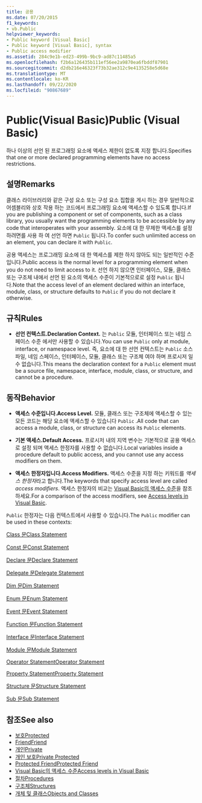 ```yaml
---
title: 공용
ms.date: 07/20/2015
f1_keywords:
- vb.Public
helpviewer_keywords:
- Public keyword [Visual Basic]
- Public keyword [Visual Basic], syntax
- Public access modifier
ms.assetid: 284c9e1b-ed23-499b-9bc9-ad87c11485a5
ms.openlocfilehash: f2b6a126435b111ef56ee2a9870ea6fbddf87901
ms.sourcegitcommit: d2db216e46323f73b32ae312c9e4135258e5d68e
ms.translationtype: MT
ms.contentlocale: ko-KR
ms.lasthandoff: 09/22/2020
ms.locfileid: "90867689"
---
```

# <a name="public-visual-basic"></a><span data-ttu-id="5e0a3-102">Public(Visual Basic)</span><span class="sxs-lookup"><span data-stu-id="5e0a3-102">Public (Visual Basic)</span></span>

<span data-ttu-id="5e0a3-103">하나 이상의 선언 된 프로그래밍 요소에 액세스 제한이 없도록 지정 합니다.</span><span class="sxs-lookup"><span data-stu-id="5e0a3-103">Specifies that one or more declared programming elements have no access restrictions.</span></span>  
  
## <a name="remarks"></a><span data-ttu-id="5e0a3-104">설명</span><span class="sxs-lookup"><span data-stu-id="5e0a3-104">Remarks</span></span>  

 <span data-ttu-id="5e0a3-105">클래스 라이브러리와 같은 구성 요소 또는 구성 요소 집합을 게시 하는 경우 일반적으로 어셈블리와 상호 작용 하는 코드에서 프로그래밍 요소에 액세스할 수 있도록 합니다.</span><span class="sxs-lookup"><span data-stu-id="5e0a3-105">If you are publishing a component or set of components, such as a class library, you usually want the programming elements to be accessible by any code that interoperates with your assembly.</span></span> <span data-ttu-id="5e0a3-106">요소에 대 한 무제한 액세스를 설정 하려면를 사용 하 여 선언 하면 `Public` 됩니다.</span><span class="sxs-lookup"><span data-stu-id="5e0a3-106">To confer such unlimited access on an element, you can declare it with `Public`.</span></span>  
  
 <span data-ttu-id="5e0a3-107">공용 액세스는 프로그래밍 요소에 대 한 액세스를 제한 하지 않아도 되는 일반적인 수준입니다.</span><span class="sxs-lookup"><span data-stu-id="5e0a3-107">Public access is the normal level for a programming element when you do not need to limit access to it.</span></span> <span data-ttu-id="5e0a3-108">선언 하지 않으면 인터페이스, 모듈, 클래스 또는 구조체 내에서 선언 된 요소의 액세스 수준이 기본적으로로 설정 `Public` 됩니다.</span><span class="sxs-lookup"><span data-stu-id="5e0a3-108">Note that the access level of an element declared within an interface, module, class, or structure defaults to `Public` if you do not declare it otherwise.</span></span>  
  
## <a name="rules"></a><span data-ttu-id="5e0a3-109">규칙</span><span class="sxs-lookup"><span data-stu-id="5e0a3-109">Rules</span></span>  
  
- <span data-ttu-id="5e0a3-110">**선언 컨텍스트.**</span><span class="sxs-lookup"><span data-stu-id="5e0a3-110">**Declaration Context.**</span></span> <span data-ttu-id="5e0a3-111">는 `Public` 모듈, 인터페이스 또는 네임 스페이스 수준 에서만 사용할 수 있습니다.</span><span class="sxs-lookup"><span data-stu-id="5e0a3-111">You can use `Public` only at module, interface, or namespace level.</span></span> <span data-ttu-id="5e0a3-112">즉, 요소에 대 한 선언 컨텍스트는 `Public` 소스 파일, 네임 스페이스, 인터페이스, 모듈, 클래스 또는 구조체 여야 하며 프로시저 일 수 없습니다.</span><span class="sxs-lookup"><span data-stu-id="5e0a3-112">This means the declaration context for a `Public` element must be a source file, namespace, interface, module, class, or structure, and cannot be a procedure.</span></span>  
  
## <a name="behavior"></a><span data-ttu-id="5e0a3-113">동작</span><span class="sxs-lookup"><span data-stu-id="5e0a3-113">Behavior</span></span>  
  
- <span data-ttu-id="5e0a3-114">**액세스 수준입니다.**</span><span class="sxs-lookup"><span data-stu-id="5e0a3-114">**Access Level.**</span></span> <span data-ttu-id="5e0a3-115">모듈, 클래스 또는 구조체에 액세스할 수 있는 모든 코드는 해당 요소에 액세스할 수 있습니다 `Public` .</span><span class="sxs-lookup"><span data-stu-id="5e0a3-115">All code that can access a module, class, or structure can access its `Public` elements.</span></span>  
  
- <span data-ttu-id="5e0a3-116">**기본 액세스.**</span><span class="sxs-lookup"><span data-stu-id="5e0a3-116">**Default Access.**</span></span> <span data-ttu-id="5e0a3-117">프로시저 내의 지역 변수는 기본적으로 공용 액세스로 설정 되며 액세스 한정자를 사용할 수 없습니다.</span><span class="sxs-lookup"><span data-stu-id="5e0a3-117">Local variables inside a procedure default to public access, and you cannot use any access modifiers on them.</span></span>  
  
- <span data-ttu-id="5e0a3-118">**액세스 한정자입니다.**</span><span class="sxs-lookup"><span data-stu-id="5e0a3-118">**Access Modifiers.**</span></span> <span data-ttu-id="5e0a3-119">액세스 수준을 지정 하는 키워드를 *액세스 한정자*라고 합니다.</span><span class="sxs-lookup"><span data-stu-id="5e0a3-119">The keywords that specify access level are called *access modifiers*.</span></span> <span data-ttu-id="5e0a3-120">액세스 한정자의 비교는 [Visual Basic의 액세스 수준](../../programming-guide/language-features/declared-elements/access-levels.md)을 참조 하세요.</span><span class="sxs-lookup"><span data-stu-id="5e0a3-120">For a comparison of the access modifiers, see [Access levels in Visual Basic](../../programming-guide/language-features/declared-elements/access-levels.md).</span></span>  
  
 <span data-ttu-id="5e0a3-121">`Public` 한정자는 다음 컨텍스트에서 사용할 수 있습니다.</span><span class="sxs-lookup"><span data-stu-id="5e0a3-121">The `Public` modifier can be used in these contexts:</span></span>  
  
 [<span data-ttu-id="5e0a3-122">Class 문</span><span class="sxs-lookup"><span data-stu-id="5e0a3-122">Class Statement</span></span>](../statements/class-statement.md)  
  
 [<span data-ttu-id="5e0a3-123">Const 문</span><span class="sxs-lookup"><span data-stu-id="5e0a3-123">Const Statement</span></span>](../statements/const-statement.md)  
  
 [<span data-ttu-id="5e0a3-124">Declare 문</span><span class="sxs-lookup"><span data-stu-id="5e0a3-124">Declare Statement</span></span>](../statements/declare-statement.md)  
  
 [<span data-ttu-id="5e0a3-125">Delegate 문</span><span class="sxs-lookup"><span data-stu-id="5e0a3-125">Delegate Statement</span></span>](../statements/delegate-statement.md)  
  
 [<span data-ttu-id="5e0a3-126">Dim 문</span><span class="sxs-lookup"><span data-stu-id="5e0a3-126">Dim Statement</span></span>](../statements/dim-statement.md)  
  
 [<span data-ttu-id="5e0a3-127">Enum 문</span><span class="sxs-lookup"><span data-stu-id="5e0a3-127">Enum Statement</span></span>](../statements/enum-statement.md)  
  
 [<span data-ttu-id="5e0a3-128">Event 문</span><span class="sxs-lookup"><span data-stu-id="5e0a3-128">Event Statement</span></span>](../statements/event-statement.md)  
  
 [<span data-ttu-id="5e0a3-129">Function 문</span><span class="sxs-lookup"><span data-stu-id="5e0a3-129">Function Statement</span></span>](../statements/function-statement.md)  
  
 [<span data-ttu-id="5e0a3-130">Interface 문</span><span class="sxs-lookup"><span data-stu-id="5e0a3-130">Interface Statement</span></span>](../statements/interface-statement.md)  
  
 [<span data-ttu-id="5e0a3-131">Module 문</span><span class="sxs-lookup"><span data-stu-id="5e0a3-131">Module Statement</span></span>](../statements/module-statement.md)  
  
 [<span data-ttu-id="5e0a3-132">Operator Statement</span><span class="sxs-lookup"><span data-stu-id="5e0a3-132">Operator Statement</span></span>](../statements/operator-statement.md)  
  
 [<span data-ttu-id="5e0a3-133">Property Statement</span><span class="sxs-lookup"><span data-stu-id="5e0a3-133">Property Statement</span></span>](../statements/property-statement.md)  
  
 [<span data-ttu-id="5e0a3-134">Structure 문</span><span class="sxs-lookup"><span data-stu-id="5e0a3-134">Structure Statement</span></span>](../statements/structure-statement.md)  
  
 [<span data-ttu-id="5e0a3-135">Sub 문</span><span class="sxs-lookup"><span data-stu-id="5e0a3-135">Sub Statement</span></span>](../statements/sub-statement.md)  
  
## <a name="see-also"></a><span data-ttu-id="5e0a3-136">참조</span><span class="sxs-lookup"><span data-stu-id="5e0a3-136">See also</span></span>

- [<span data-ttu-id="5e0a3-137">보호</span><span class="sxs-lookup"><span data-stu-id="5e0a3-137">Protected</span></span>](protected.md)
- [<span data-ttu-id="5e0a3-138">Friend</span><span class="sxs-lookup"><span data-stu-id="5e0a3-138">Friend</span></span>](friend.md)
- [<span data-ttu-id="5e0a3-139">개인</span><span class="sxs-lookup"><span data-stu-id="5e0a3-139">Private</span></span>](private.md)
- [<span data-ttu-id="5e0a3-140">개인 보호</span><span class="sxs-lookup"><span data-stu-id="5e0a3-140">Private Protected</span></span>](private-protected.md)
- [<span data-ttu-id="5e0a3-141">Protected Friend</span><span class="sxs-lookup"><span data-stu-id="5e0a3-141">Protected Friend</span></span>](protected-friend.md)
- [<span data-ttu-id="5e0a3-142">Visual Basic의 액세스 수준</span><span class="sxs-lookup"><span data-stu-id="5e0a3-142">Access levels in Visual Basic</span></span>](../../programming-guide/language-features/declared-elements/access-levels.md)
- [<span data-ttu-id="5e0a3-143">절차</span><span class="sxs-lookup"><span data-stu-id="5e0a3-143">Procedures</span></span>](../../programming-guide/language-features/procedures/index.md)
- [<span data-ttu-id="5e0a3-144">구조체</span><span class="sxs-lookup"><span data-stu-id="5e0a3-144">Structures</span></span>](../../programming-guide/language-features/data-types/structures.md)
- [<span data-ttu-id="5e0a3-145">개체 및 클래스</span><span class="sxs-lookup"><span data-stu-id="5e0a3-145">Objects and Classes</span></span>](../../programming-guide/language-features/objects-and-classes/index.md)
